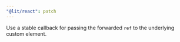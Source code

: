 ```yaml
---
"@lit/react": patch
---
```


Use a stable callback for passing the forwarded `ref` to the underlying custom element.
